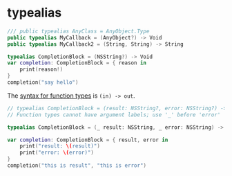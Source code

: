 # typealias

```swift
/// public typealias AnyClass = AnyObject.Type
public typealias MyCallback = (AnyObject?) -> Void
public typealias MyCallback2 = (String, String) -> String

typealias CompletionBlock = (NSString?) -> Void
var completion: CompletionBlock = { reason in
    print(reason!)
}
completion("say hello")
```

The [syntax for function types](https://developer.apple.com/library/content/documentation/Swift/Conceptual/Swift_Programming_Language/Functions.html) is `(in) -> out`.

```swift
// typealias CompletionBlock = (result: NSString?, error: NSString?) -> Void
// Function types cannot have argument labels; use '_' before 'error'

typealias CompletionBlock = (_ result: NSString, _ error: NSString) -> Void

var completion: CompletionBlock = { result, error in
    print("result: \(result)")
    print("error: \(error)")
}
completion("this is result", "this is error")
```

